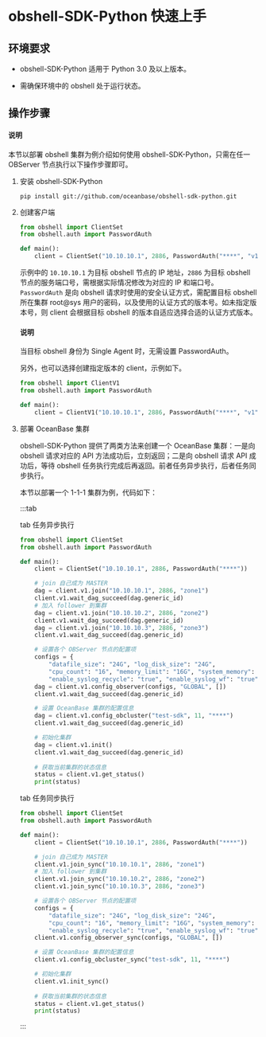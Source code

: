 # obshell-SDK-Python 快速上手

## 环境要求

* obshell-SDK-Python 适用于 Python 3.0 及以上版本。

* 需确保环境中的 obshell 处于运行状态。
  
## 操作步骤

<main id="notice" type='explain'>
  <h4>说明</h4>
  <p>本节以部署 obshell 集群为例介绍如何使用 obshell-SDK-Python，只需在任一 OBServer 节点执行以下操作步骤即可。</p>
</main>

1. 安装 obshell-SDK-Python

   ```shell
   pip install git://github.com/oceanbase/obshell-sdk-python.git
   ```

2. 创建客户端

   ```python
   from obshell import ClientSet
   from obshell.auth import PasswordAuth

   def main():
       client = ClientSet("10.10.10.1", 2886, PasswordAuth("****", "v1"))
   ```

   示例中的 `10.10.10.1` 为目标 obshell 节点的 IP 地址，`2886` 为目标 obshell 节点的服务端口号，需根据实际情况修改为对应的 IP 和端口号。`PasswordAuth` 是向 obshell 请求时使用的安全认证方式，需配置目标 obshell 所在集群 root@sys 用户的密码，以及使用的认证方式的版本号。如未指定版本号，则 client 会根据目标 obshell 的版本自适应选择合适的认证方式版本。

   <main id="notice" type='explain'>
     <h4>说明</h4>
     <p>当目标 obshell 身份为 Single Agent 时，无需设置 PasswordAuth。</p>
   </main>

   另外，也可以选择创建指定版本的 client，示例如下。

   ```python
   from obshell import ClientV1
   from obshell.auth import PasswordAuth

   def main():
       client = ClientV1("10.10.10.1", 2886, PasswordAuth("****", "v1"))
   ```

3. 部署 OceanBase 集群

   obshell-SDK-Python 提供了两类方法来创建一个 OceanBase 集群：一是向 obshell 请求对应的 API 方法成功后，立刻返回；二是向 obshell 请求 API 成功后，等待 obshell 任务执行完成后再返回。前者任务异步执行，后者任务同步执行。

   本节以部署一个 1-1-1 集群为例，代码如下：

   :::tab

   tab 任务异步执行

   ```python
   from obshell import ClientSet
   from obshell.auth import PasswordAuth
   
   def main():
       client = ClientSet("10.10.10.1", 2886, PasswordAuth("****"))
   
       # join 自己成为 MASTER
       dag = client.v1.join("10.10.10.1", 2886, "zone1")
       client.v1.wait_dag_succeed(dag.generic_id)
       # 加入 follower 到集群
       dag = client.v1.join("10.10.10.2", 2886, "zone2")
       client.v1.wait_dag_succeed(dag.generic_id)
       dag = client.v1.join("10.10.10.3", 2886, "zone3")
       client.v1.wait_dag_succeed(dag.generic_id)
   
       # 设置各个 OBServer 节点的配置项
       configs = {
           "datafile_size": "24G", "log_disk_size": "24G", 
           "cpu_count": "16", "memory_limit": "16G", "system_memory": "8G", 
           "enable_syslog_recycle": "true", "enable_syslog_wf": "true"}
       dag = client.v1.config_observer(configs, "GLOBAL", [])
       client.v1.wait_dag_succeed(dag.generic_id)
   
       # 设置 OceanBase 集群的配置信息
       dag = client.v1.config_obcluster("test-sdk", 11, "****")
       client.v1.wait_dag_succeed(dag.generic_id)
   
       # 初始化集群
       dag = client.v1.init()
       client.v1.wait_dag_succeed(dag.generic_id)
       
       # 获取当前集群的状态信息
       status = client.v1.get_status()
       print(status)
   ```

   tab 任务同步执行

   ```python
   from obshell import ClientSet
   from obshell.auth import PasswordAuth
   
   def main():
       client = ClientSet("10.10.10.1", 2886, PasswordAuth("****"))

       # join 自己成为 MASTER
       client.v1.join_sync("10.10.10.1", 2886, "zone1")
       # 加入 follower 到集群
       client.v1.join_sync("10.10.10.2", 2886, "zone2")
       client.v1.join_sync("10.10.10.3", 2886, "zone3")
   
       # 设置各个 OBServer 节点的配置项
       configs = {
           "datafile_size": "24G", "log_disk_size": "24G", 
           "cpu_count": "16", "memory_limit": "16G", "system_memory": "8G", 
           "enable_syslog_recycle": "true", "enable_syslog_wf": "true"}
       client.v1.config_observer_sync(configs, "GLOBAL", [])
   
       # 设置 OceanBase 集群的配置信息
       client.v1.config_obcluster_sync("test-sdk", 11, "****")
   
       # 初始化集群
       client.v1.init_sync()
       
       # 获取当前集群的状态信息
       status = client.v1.get_status()
       print(status)
   ```

   :::
